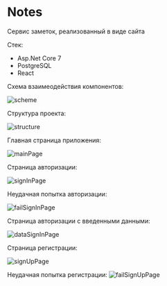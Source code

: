 # Notes

Сервис заметок, реализованный в виде сайта

Стек:
- Asp.Net Core 7
- PostgreSQL
- React

Схема взаимеодействия компонентов:

![scheme](https://i.imgur.com/wRjLoh5.png)

Структура проекта:

![structure](https://i.imgur.com/pOOyx0J.png)

Главная страница приложения:

![mainPage](https://i.imgur.com/BZalMnf.png)

Страница авторизации:

![signInPage](https://i.imgur.com/8qi6F72.png)

Неудачная попытка авторизации:

![failSignInPage](https://i.imgur.com/0i8l16H.png)

Страница авторизации с введенными данными:

![dataSignInPage](https://i.imgur.com/rlaIjrO.png)

Страница регистрации:

![signUpPage](https://i.imgur.com/ml2IHAu.png)

Неудачная попытка регистрации:
![failSignUpPage](https://i.imgur.com/eEc2ags.png)



